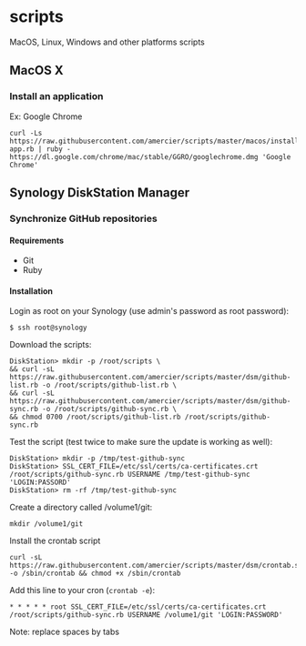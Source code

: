 scripts
=======

MacOS, Linux, Windows and other platforms scripts


MacOS X
-------

### Install an application

Ex: Google Chrome

    curl -Ls https://raw.githubusercontent.com/amercier/scripts/master/macos/install-app.rb | ruby - https://dl.google.com/chrome/mac/stable/GGRO/googlechrome.dmg 'Google Chrome'


Synology DiskStation Manager
----------------------------

### Synchronize GitHub repositories

#### Requirements

- Git
- Ruby

#### Installation

Login as root on your Synology (use admin's password as root password):

    $ ssh root@synology

Download the scripts:

    DiskStation> mkdir -p /root/scripts \
    && curl -sL https://raw.githubusercontent.com/amercier/scripts/master/dsm/github-list.rb -o /root/scripts/github-list.rb \
    && curl -sL https://raw.githubusercontent.com/amercier/scripts/master/dsm/github-sync.rb -o /root/scripts/github-sync.rb \
    && chmod 0700 /root/scripts/github-list.rb /root/scripts/github-sync.rb

Test the script (test twice to make sure the update is working as well):

    DiskStation> mkdir -p /tmp/test-github-sync
    DiskStation> SSL_CERT_FILE=/etc/ssl/certs/ca-certificates.crt /root/scripts/github-sync.rb USERNAME /tmp/test-github-sync 'LOGIN:PASSORD'
    DiskStation> rm -rf /tmp/test-github-sync

Create a directory called /volume1/git:

    mkdir /volume1/git

Install the crontab script

    curl -sL https://raw.githubusercontent.com/amercier/scripts/master/dsm/crontab.sh -o /sbin/crontab && chmod +x /sbin/crontab

Add this line to your cron (`crontab -e`):

    * * * * * root SSL_CERT_FILE=/etc/ssl/certs/ca-certificates.crt /root/scripts/github-sync.rb USERNAME /volume1/git 'LOGIN:PASSWORD'

Note: replace spaces by tabs
